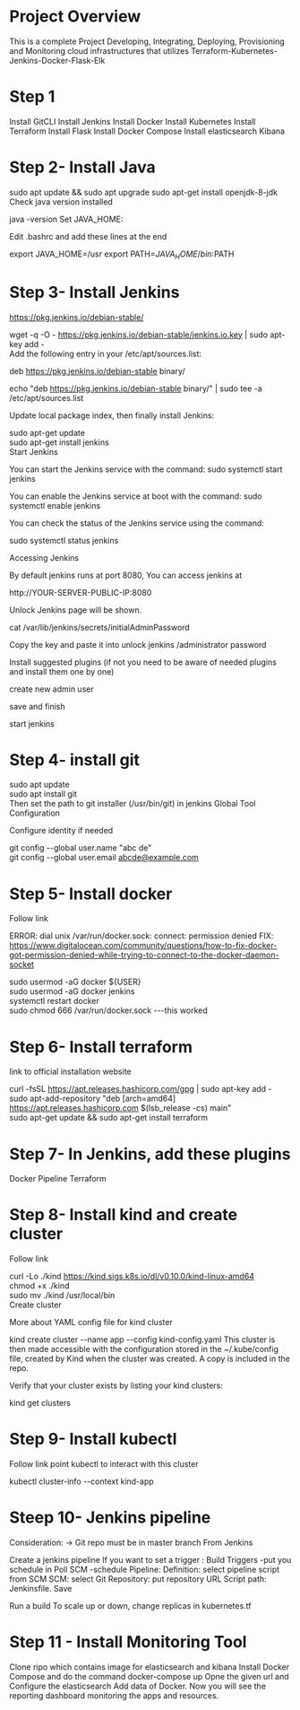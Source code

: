 # Project Overview
This is a complete Project Developing, Integrating, Deploying, Provisioning and Monitoring cloud infrastructures that utilizes Terraform-Kubernetes-Jenkins-Docker-Flask-Elk

# Step 1
Install GitCLI
Install Jenkins
Install Docker
Install Kubernetes
Install Terraform
Install Flask
Install Docker Compose
Install elasticsearch Kibana 

# Step 2- Install Java
sudo apt update && sudo apt upgrade 
sudo apt-get install openjdk-8-jdk
Check java version installed

java -version
Set JAVA_HOME:

Edit .bashrc and add these lines at the end

  export JAVA_HOME=/usr
  export PATH=$JAVA_HOME/bin:$PATH
# Step 3- Install Jenkins
https://pkg.jenkins.io/debian-stable/

wget -q -O - https://pkg.jenkins.io/debian-stable/jenkins.io.key | sudo apt-key add -  
Add the following entry in your /etc/apt/sources.list:

deb https://pkg.jenkins.io/debian-stable binary/

echo "deb https://pkg.jenkins.io/debian-stable binary/" | sudo tee -a /etc/apt/sources.list

Update local package index, then finally install Jenkins:

  sudo apt-get update  
  sudo apt-get install jenkins  
Start Jenkins

You can start the Jenkins service with the command:
sudo systemctl start jenkins

You can enable the Jenkins service at boot with the command:
sudo systemctl enable jenkins

You can check the status of the Jenkins service using the command:

sudo systemctl status jenkins

Accessing Jenkins

By default jenkins runs at port 8080, You can access jenkins at

http://YOUR-SERVER-PUBLIC-IP:8080

Unlock Jenkins page will be shown.

cat /var/lib/jenkins/secrets/initialAdminPassword

Copy the key and paste it into unlock jenkins /administrator password

Install suggested plugins (if not you need to be aware of needed plugins and install them one by one)

create new admin user

save and finish

start jenkins

# Step 4- install git
sudo apt update  
sudo apt install git  
Then set the path to git installer (/usr/bin/git) in jenkins Global Tool Configuration

Configure identity if needed

git config --global user.name "abc de"   
git config --global user.email abcde@example.com
# Step 5- Install docker
Follow link

ERROR: dial unix /var/run/docker.sock: connect: permission denied
FIX: https://www.digitalocean.com/community/questions/how-to-fix-docker-got-permission-denied-while-trying-to-connect-to-the-docker-daemon-socket

sudo usermod -aG docker ${USER}  
sudo usermod -aG docker jenkins  
systemctl restart docker  
sudo chmod 666 /var/run/docker.sock ---this worked
# Step 6- Install terraform
link to official installation website

curl -fsSL https://apt.releases.hashicorp.com/gpg | sudo apt-key add -  
sudo apt-add-repository "deb [arch=amd64] https://apt.releases.hashicorp.com $(lsb_release -cs) main"  
sudo apt-get update && sudo apt-get install terraform
# Step 7- In Jenkins, add these plugins
Docker Pipeline
Terraform
# Step 8- Install kind and create cluster
Follow link

curl -Lo ./kind https://kind.sigs.k8s.io/dl/v0.10.0/kind-linux-amd64  
chmod +x ./kind  
sudo mv ./kind /usr/local/bin  
Create cluster

More about YAML config file for kind cluster

kind create cluster --name app --config kind-config.yaml
This cluster is then made accessible with the configuration stored in the ~/.kube/config file, created by Kind when the cluster was created. A copy is included in the repo.

Verify that your cluster exists by listing your kind clusters:

kind get clusters

# Step 9- Install kubectl
Follow link
point kubectl to interact with this cluster

kubectl cluster-info --context kind-app
# Steep 10- Jenkins pipeline
Consideration: -> Git repo must be in master branch
From Jenkins

Create a jenkins pipeline
If you want to set a trigger : Build Triggers -put you schedule in Poll SCM -schedule
Pipeline:
Definition: select pipeline script from SCM
SCM: select Git
Repository: put repository URL
Script path: Jenkinsfile.
Save

Run a build
To scale up or down, change replicas in kubernetes.tf
# Step 11 - Install Monitoring Tool
Clone ripo which contains image for elasticsearch and kibana
Install Docker Compose and do the command docker-compose up
Opne the given url and Configure the elasticsearch 
Add data of Docker.
Now you will see the reporting dashboard monitoring the apps and resources. 

